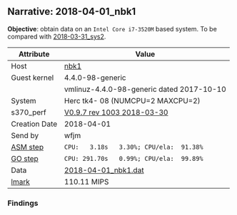 ## Narrative: 2018-04-01_nbk1

**Objective**: obtain data on an `Intel Core i7-3520M` based system.
To be compared with [2018-03-31_sys2](2018-03-31_sys2.md).

| Attribute | Value |
| --------- | ----- |
| Host   | [nbk1](hostinfo_nbk1.md) |
| Guest kernel | 4.4.0-98-generic |
|             | vmlinuz-4.4.0-98-generic dated 2017-10-10 |
| System | Herc tk4- 08 (NUMCPU=2 MAXCPU=2) |
| s370_perf | [V0.9.7  rev  1003  2018-03-30](https://github.com/wfjm/s370-perf/blob/2685ff0/codes/s370_perf.asm) |
| Creation Date | 2018-04-01 |
| Send by | wfjm |
| [ASM step](README_narr.md#user-content-asm) | `CPU:   3.18s   3.30%; CPU/ela:  91.38%` |
| [GO step](README_narr.md#user-content-go)   | `CPU: 291.70s   0.99%; CPU/ela:  99.89%` |
| Data | [2018-04-01_nbk1.dat](../data/2018-04-01_nbk1.dat) |
| [lmark](README_narr.md#user-content-lmark) | 110.11 MIPS |

### Findings

